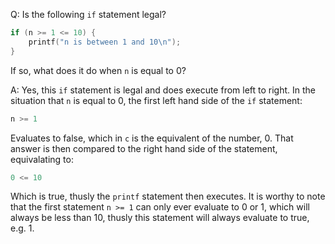 Q: Is the following `if` statement legal?

```c
if (n >= 1 <= 10) {
    printf("n is between 1 and 10\n");
}
```

If so, what does it do when `n` is equal to 0?

A: Yes, this `if` statement is legal and does execute from left to right. In the
situation that `n` is equal to 0, the first left hand side of the `if`
statement:

```c
n >= 1
```

Evaluates to false, which in `c` is the equivalent of the number, 0. That answer
is then compared to the right hand side of the statement, equivalating to:

```c
0 <= 10
```

Which is true, thusly the `printf` statement then executes. It is worthy to note
that the first statement `n >= 1` can only ever evaluate to 0 or 1, which will
always be less than 10, thusly this statement will always evaluate to true, e.g. 1.
